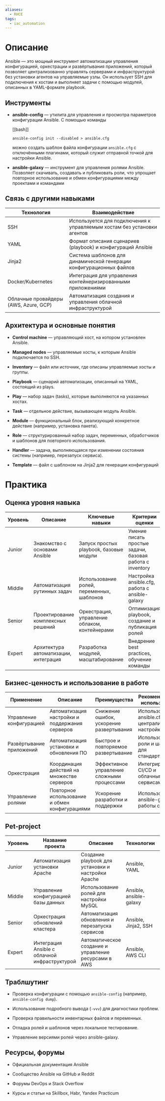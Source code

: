 ```yaml
---
aliases:
  - RHCE
tags:
  - iac_automation
---
```

# Описание

Ansible — это мощный инструмент автоматизации управления конфигурацией, оркестрации и развёртывания приложений, который позволяет централизованно управлять серверами и инфраструктурой без установки агентов на управляемые узлы. Он использует SSH для подключения к хостам и выполняет задачи с помощью модулей, описанных в YAML-формате playbook.

## Инструменты

- **ansible-config** — утилита для управления и просмотра параметров конфигурации Ansible. С помощью команды
    
    [[bash]]
    
    `ansible-config init --disabled > ansible.cfg`
    
    можно создать шаблон файла конфигурации `ansible.cfg` с отключёнными плагинами, который служит отправной точкой для настройки Ansible.
    
- **ansible-galaxy** — инструмент для управления ролями Ansible. Позволяет скачивать, создавать и публиковать роли, что упрощает повторное использование и обмен конфигурациями между проектами и командами
    

## Связь с другими навыками

|Технология|Взаимодействие|
|---|---|
|SSH|Используется для подключения к управляемым хостам без установки агентов|
|YAML|Формат описания сценариев (playbook) и конфигураций Ansible|
|Jinja2|Система шаблонов для динамической генерации конфигурационных файлов|
|Docker/Kubernetes|Интеграция для управления контейнеризированными приложениями|
|Облачные провайдеры (AWS, Azure, GCP)|Автоматизация создания и управления облачной инфраструктурой|

## Архитектура и основные понятия

- **Control machine** — управляющий хост, на котором установлен Ansible.
    
- **Managed nodes** — управляемые хосты, к которым Ansible подключается по SSH.
    
- **Inventory** — файл или источник, где описаны управляемые хосты и группы.
    
- **Playbook** — сценарий автоматизации, описанный на YAML, состоящий из plays.
    
- **Play** — набор задач (tasks), которые выполняются на указанных хостах.
    
- **Task** — отдельное действие, вызывающее модуль Ansible.
    
- **Module** — функциональный блок, реализующий конкретное действие (например, установка пакета).
    
- **Role** — структурированный набор задач, переменных, обработчиков и шаблонов для повторного использования.
    
- **Handler** — задача, выполняющаяся при изменении состояния системы (например, перезапуск сервиса).
    
- **Template** — файл с шаблоном на Jinja2 для генерации конфигураций
    

# Практика

## Оценка уровня навыка

|Уровень|Описание|Ключевые навыки|Критерии оценки|
|---|---|---|---|
|Junior|Знакомство с основами Ansible|Запуск простых playbook, базовые модули|Умение писать простые задачи, базовая работа с inventory|
|Middle|Автоматизация рутинных задач|Использование ролей, переменных, шаблонов|Настройка ansible.cfg, работа с ansible-galaxy|
|Senior|Проектирование комплексных решений|Оркестрация, управление облаком, контейнерами|Оптимизация playbook, создание и публикация ролей|
|Expert|Архитектура автоматизации, интеграция|Разработка модулей, масштабирование|Внедрение best practices, обучение команды|

## Бизнес-ценность и использование в работе

|Применение|Описание|Преимущества|Рекомендации по использованию|
|---|---|---|---|
|Управление конфигурацией|Автоматизация настройки и поддержания серверов|Снижение ошибок, ускорение развертывания|Использовать ansible.cfg для централизованной настройки|
|Развёртывание приложений|Автоматизация установки и обновления ПО|Быстрое и повторяемое развертывание|Использовать роли и шаблоны для стандартизации|
|Оркестрация|Координация действий на множестве серверов|Эффективное управление сложными процессами|Интегрировать с CI/CD и облачными сервисами|
|Управление ролями|Повторное использование и обмен конфигурациями|Ускорение разработки и поддержки|Использовать ansible-galaxy для работы с ролями|

## Pet-project

| Уровень | Название проекта                              | Описание                                             | Технологии              | Критерий успеха                               | Вспомогательные ссылки                                                                                                                                                    |
| ------- | --------------------------------------------- | ---------------------------------------------------- | ----------------------- | --------------------------------------------- | ------------------------------------------------------------------------------------------------------------------------------------------------------------------------- |
| Junior  | Автоматизация установки Apache                | Создание playbook для установки и настройки Apache   | Ansible, YAML           | Успешное развертывание на нескольких серверах | [2](https://practicum.yandex.ru/blog/ansible-sistema-upravleniya-serverami/)[5](https://www.8host.com/blog/osnovy-upravleniya-konfiguraciej-s-pomoshhyu-ansible/)         |
| Middle  | Управление конфигурацией базы данных          | Использование ролей для настройки MySQL              | Ansible, ansible-galaxy | Повторяемость и масштабируемость              | [7](https://devopsgu.ru/glossary/glossary-ansible/)                                                                                                                       |
| Senior  | Оркестрация обновлений кластера               | Автоматизация обновления и перезапуска сервисов      | Ansible, Jinja2, SSH    | Минимальное время простоя                     | [2](https://practicum.yandex.ru/blog/ansible-sistema-upravleniya-serverami/)[4](https://ansible-for-network-engineers.readthedocs.io/ru/latest/book/01_basics/index.html) |
| Expert  | Интеграция Ansible с облачной инфраструктурой | Автоматическое создание и управление ресурсами в AWS | Ansible, AWS CLI        | Полная автоматизация инфраструктуры           | [2](https://practicum.yandex.ru/blog/ansible-sistema-upravleniya-serverami/)[7](https://devopsgu.ru/glossary/glossary-ansible/)                                           |

## Траблшутинг

- Проверка конфигурации с помощью `ansible-config` (например, `ansible-config dump`).
    
- Использование подробного вывода (`-vvv`) для диагностики проблем.
    
- Проверка правильности инвентарных файлов и переменных.
    
- Отладка ролей и шаблонов через локальное тестирование.
    
- Управление версиями ролей через ansible-galaxy.
    

## Ресурсы, форумы

- Официальная документация Ansible
    
- Сообщество Ansible на GitHub и Reddit
    
- Форумы DevOps и Stack Overflow
    
- Курсы и статьи на Skillbox, Habr, Yandex Practicum